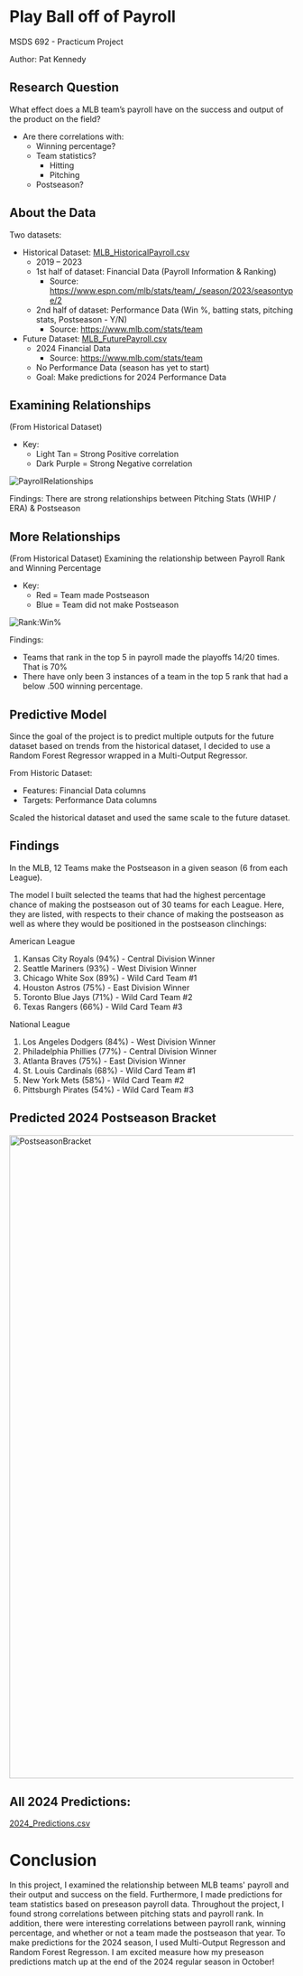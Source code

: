 # Play Ball off of Payroll
MSDS 692 - Practicum Project

Author: Pat Kennedy

## Research Question
What effect does a MLB team’s payroll have on the success and output of the product on the field? 
- Are there correlations with:
  - Winning percentage?
  - Team statistics?
    - Hitting
    - Pitching
  - Postseason?

## About the Data
Two datasets:
- Historical Dataset: [MLB_HistoricalPayroll.csv](https://github.com/patkennedy11/MSDS692_PracticumProject--Play_Ball_off_of_Payroll/files/14544075/MLB_HistoricalPayroll.csv)
  - 2019 – 2023
  - 1st half of dataset: Financial Data (Payroll Information & Ranking)
    - Source: https://www.espn.com/mlb/stats/team/_/season/2023/seasontype/2
  - 2nd half of dataset: Performance Data (Win %, batting stats, pitching stats, Postseason - Y/N)
    - Source: https://www.mlb.com/stats/team
- Future Dataset: [MLB_FuturePayroll.csv](https://github.com/patkennedy11/MSDS692_PracticumProject--Play_Ball_off_of_Payroll/files/14544088/MLB_FuturePayroll.csv)
  - 2024 Financial Data
    - Source: https://www.mlb.com/stats/team
  - No Performance Data (season has yet to start)
  - Goal: Make predictions for 2024 Performance Data

## Examining Relationships
(From Historical Dataset)
- Key:
  - Light Tan = Strong Positive correlation
  - Dark Purple = Strong Negative correlation
  
![PayrollRelationships](https://github.com/patkennedy11/MSDS692_PracticumProject--Play_Ball_off_of_Payroll/assets/146998300/1c4f943b-1d9d-45ef-bb7e-a86fd97db6f8)

Findings: There are strong relationships between Pitching Stats (WHIP / ERA) & Postseason

## More Relationships
(From Historical Dataset)
Examining the relationship between Payroll Rank and Winning Percentage

- Key:
  - Red = Team made Postseason
  - Blue = Team did not make Postseason
 
![Rank:Win%](https://github.com/patkennedy11/MSDS692_PracticumProject--Play_Ball_off_of_Payroll/assets/146998300/38c4866a-23b8-4fa6-9eb1-38263a760f30)

Findings:
- Teams that rank in the top 5 in payroll made the playoffs 14/20 times. That is 70%
- There have only been 3 instances of a team in the top 5 rank that had a below .500 winning percentage.

## Predictive Model
Since the goal of the project is to predict multiple outputs for the future dataset based on trends from the historical dataset, I decided to use a Random Forest Regressor wrapped in a Multi-Output Regressor.

From Historic Dataset:
- Features: Financial Data columns
- Targets: Performance Data columns

Scaled the historical dataset and used the same scale to the future dataset.

## Findings
In the MLB, 12 Teams make the Postseason in a given season (6 from each League).

The model I built selected the teams that had the highest percentage chance of making the postseason out of 30 teams for each League. Here, they are listed, with respects to their chance of making the postseason as well as where they would be positioned in the postseason clinchings:

American League
1) Kansas City Royals (94%) - Central Division Winner
2) Seattle Mariners (93%) - West Division Winner
3) Chicago White Sox (89%) - Wild Card Team #1
4) Houston Astros (75%) - East Division Winner
5) Toronto Blue Jays (71%) - Wild Card Team #2
6) Texas Rangers (66%) - Wild Card Team #3

National League
1) Los Angeles Dodgers (84%) - West Division Winner
2) Philadelphia Phillies (77%) - Central Division Winner
3) Atlanta Braves (75%) - East Division Winner
4) St. Louis Cardinals (68%) - Wild Card Team #1
5) New York Mets (58%) - Wild Card Team #2
6) Pittsburgh Pirates (54%) - Wild Card Team #3

## Predicted 2024 Postseason Bracket
<img width="1139" alt="PostseasonBracket" src="https://github.com/patkennedy11/MSDS692_PracticumProject--Play_Ball_off_of_Payroll/assets/146998300/ae5eb181-8a98-46c6-822e-5d125c28bd87">

## All 2024 Predictions:
[2024_Predictions.csv](https://github.com/patkennedy11/MSDS692_PracticumProject--Play_Ball_off_of_Payroll/files/14544057/2024_Predictions.csv)

# Conclusion
In this project, I examined the relationship between MLB teams' payroll and their output and success on the field. Furthermore, I made predictions for team statistics based on preseason payroll data. Throughout the project, I found strong correlations between pitching stats and payroll rank. In addition, there were interesting correlations between payroll rank, winning percentage, and whether or not a team made the postseason that year. To make predictions for the 2024 season, I used Multi-Output Regresson and Random Forest Regresson. I am excited measure how my preseason predictions match up at the end of the 2024 regular season in October!
